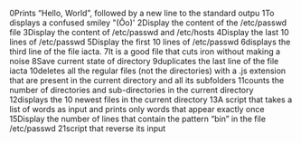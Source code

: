 0Prints “Hello, World”, followed by a new line to the standard outpu
1To displays a confused smiley "(Ôo)'
2Display the content of the /etc/passwd file
3Display the content of /etc/passwd and /etc/hosts
4Display the last 10 lines of /etc/passwd
5Display the first 10 lines of /etc/passwd
6displays the third line of the file iacta.
7It is a good file that cuts iron without making a noise
8Save current state of directory
9duplicates the last line of the file iacta
10deletes all the regular files (not the directories) with a .js extension that are present in the current directory and all its subfolders
11counts the number of directories and sub-directories in the current directory
12displays the 10 newest files in the current directory
13A script that takes a list of words as input and prints only words that appear exactly once
15Display the number of lines that contain the pattern “bin” in the file /etc/passwd
21script that reverse its input

